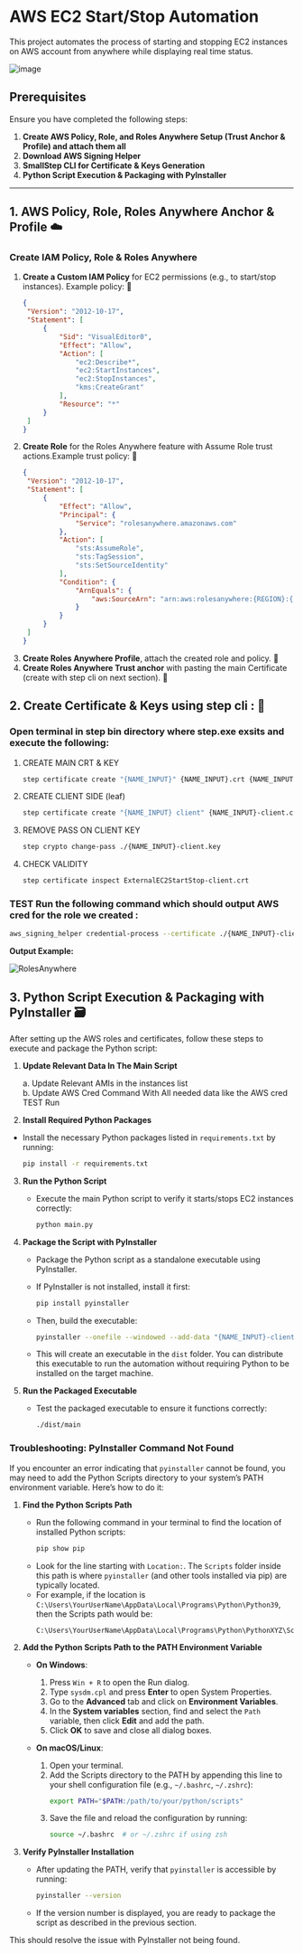 # AWS EC2 Start/Stop Automation

This project automates the process of starting and stopping EC2 instances on AWS account from anywhere while displaying real time status.


![image](https://github.com/user-attachments/assets/8d047499-e308-4086-9f03-1b20a0d8bd15)


## Prerequisites

Ensure you have completed the following steps:

1. **Create AWS Policy, Role, and Roles Anywhere Setup (Trust Anchor & Profile) and attach them all**
2. **Download AWS Signing Helper**
3. **SmallStep CLI for Certificate & Keys Generation**
4. **Python Script Execution & Packaging with PyInstaller**

---

## 1. AWS Policy, Role, Roles Anywhere Anchor & Profile ☁️

### Create IAM Policy, Role & Roles Anywhere

1. **Create a Custom IAM Policy** for EC2 permissions (e.g., to start/stop instances). Example policy: 📄
   ```json
   {
    "Version": "2012-10-17",
    "Statement": [
        {
            "Sid": "VisualEditor0",
            "Effect": "Allow",
            "Action": [
                "ec2:Describe*",
                "ec2:StartInstances",
                "ec2:StopInstances",
                "kms:CreateGrant"
            ],
            "Resource": "*"
        }
    ]
   }
2. **Create Role** for the Roles Anywhere feature with Assume Role trust actions.Example trust policy: 📃
   ```json
   {
    "Version": "2012-10-17",
    "Statement": [
        {
            "Effect": "Allow",
            "Principal": {
                "Service": "rolesanywhere.amazonaws.com"
            },
            "Action": [
                "sts:AssumeRole",
                "sts:TagSession",
                "sts:SetSourceIdentity"
            ],
            "Condition": {
                "ArnEquals": {
                    "aws:SourceArn": "arn:aws:rolesanywhere:{REGION}:{ACCOUNT_ID}:trust-anchor/{TRUST_ANCHOR_ID}"
                }
            }
        }
    ]
   }
3. **Create Roles Anywhere Profile**, attach the created role and policy. 📖
4. **Create Roles Anywhere Trust anchor** with pasting the main Certificate (create with step cli on next section). 📑

## 2. Create Certificate & Keys using step cli : 🦿

### Open terminal in step bin directory where step.exe exsits and execute the following:

1. CREATE MAIN CRT & KEY
   ```bash
   step certificate create "{NAME_INPUT}" {NAME_INPUT}.crt {NAME_INPUT}.key --profile root-ca
   ```
2. CREATE CLIENT SIDE (leaf)
   ```bash
   step certificate create "{NAME_INPUT} client" {NAME_INPUT}-client.crt {NAME_INPUT}-client.key --profile leaf --ca ./{NAME_INPUT}.crt --ca-key ./{NAME_INPUT}.key --not-after {HOURS_TO_EXPIRE}h
   ```
4. REMOVE PASS ON CLIENT KEY
   ```bash
   step crypto change-pass ./{NAME_INPUT}-client.key
   ```
5. CHECK VALIDITY
   ```bash
   step certificate inspect ExternalEC2StartStop-client.crt
   ```

### TEST Run the following command which should output AWS cred for the role we created :
```bash
aws_signing_helper credential-process --certificate ./{NAME_INPUT}-client.crt --private-key ./{NAME_INPUT}-client.key --profile-arn arn:aws:rolesanywhere:{REGION}:{ACCOUNT_ID}:profile/{PROFILE_ID} --role-arn arn:aws:iam::{ACCOUNT_ID}:role/ExternalStartStopEC2 --trust-anchor-arn arn:aws:rolesanywhere:{REGION}:{ACCOUNT_ID}:trust-anchor/{TRUST_ANCHOR_ID}
```
**Output Example:**


![RolesAnywhere](https://github.com/user-attachments/assets/a27534c4-fa64-4eb4-a993-a03716a36210)


## 3. Python Script Execution & Packaging with PyInstaller 🗃️

After setting up the AWS roles and certificates, follow these steps to execute and package the Python script:

1.    **Update Relevant Data In The Main Script**<br />

      a. Update Relevant AMIs in the instances list<br />
      b. Update AWS Cred Command With All needed data like the AWS cred TEST Run<br />
  
3.    **Install Required Python Packages**

   - Install the necessary Python packages listed in `requirements.txt` by running:
     ```bash
     pip install -r requirements.txt
     ```

3. **Run the Python Script**

   - Execute the main Python script to verify it starts/stops EC2 instances correctly:
     ```bash
     python main.py
     ```

4. **Package the Script with PyInstaller**

   - Package the Python script as a standalone executable using PyInstaller.
   - If PyInstaller is not installed, install it first:
     ```bash
     pip install pyinstaller
     ```

   - Then, build the executable:
     ```bash
     pyinstaller --onefile --windowed --add-data "{NAME_INPUT}-client.crt;." --add-data "{NAME_INPUT}-client.key;." --add-binary "aws_signing_helper.exe;." {NAME_INPUT}.py
     ```

   - This will create an executable in the `dist` folder. You can distribute this executable to run the automation without requiring Python to be installed on the target machine.

5. **Run the Packaged Executable**

   - Test the packaged executable to ensure it functions correctly:
     ```bash
     ./dist/main
     ```
     
### Troubleshooting: PyInstaller Command Not Found

If you encounter an error indicating that `pyinstaller` cannot be found, you may need to add the Python Scripts directory to your system’s PATH environment variable. Here’s how to do it:

1. **Find the Python Scripts Path**

   - Run the following command in your terminal to find the location of installed Python scripts:
     ```bash
     pip show pip
     ```
   - Look for the line starting with `Location:`. The `Scripts` folder inside this path is where `pyinstaller` (and other tools installed via pip) are typically located. 
   - For example, if the location is `C:\Users\YourUserName\AppData\Local\Programs\Python\Python39`, then the Scripts path would be:
     ```
     C:\Users\YourUserName\AppData\Local\Programs\Python\PythonXYZ\Scripts
     ```

2. **Add the Python Scripts Path to the PATH Environment Variable**

   - **On Windows**:
     1. Press `Win + R` to open the Run dialog.
     2. Type `sysdm.cpl` and press **Enter** to open System Properties.
     3. Go to the **Advanced** tab and click on **Environment Variables**.
     4. In the **System variables** section, find and select the `Path` variable, then click **Edit** and add the path.
     5. Click **OK** to save and close all dialog boxes.

   - **On macOS/Linux**:
     1. Open your terminal.
     2. Add the Scripts directory to the PATH by appending this line to your shell configuration file (e.g., `~/.bashrc`, `~/.zshrc`):
        ```bash
        export PATH="$PATH:/path/to/your/python/scripts"
        ```
     3. Save the file and reload the configuration by running:
        ```bash
        source ~/.bashrc  # or ~/.zshrc if using zsh
        ```

3. **Verify PyInstaller Installation**

   - After updating the PATH, verify that `pyinstaller` is accessible by running:
     ```bash
     pyinstaller --version
     ```
   - If the version number is displayed, you are ready to package the script as described in the previous section.

This should resolve the issue with PyInstaller not being found.

